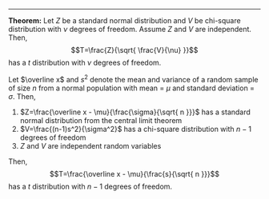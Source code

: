 - - -
**Theorem:** Let $Z$ be a standard normal distribution and $V$ be chi-square distribution with $\nu$ degrees of freedom. Assume $Z$ and $V$ are independent. Then, $$T=\frac{Z}{\sqrt{ \frac{V}{\nu} }}$$
has a $t$ distribution with $\nu$ degrees of freedom.

Let $\overline x$ and $s^2$ denote the mean and variance of a random sample of size $n$ from a normal population with mean = $\mu$ and standard deviation = $\sigma$. Then,
1. $Z=\frac{\overline x - \mu}{\frac{\sigma}{\sqrt{ n }}}$ has a standard normal distribution from the central limit theorem
2. $V=\frac{(n-1)s^2}{\sigma^2}$ has a chi-square distribution with $n-1$ degrees of freedom
3. $Z$ and $V$ are independent random variables

Then, $$T=\frac{\overline x - \mu}{\frac{s}{\sqrt{ n }}}$$
has a $t$ distribution with $n-1$ degrees of freedom.